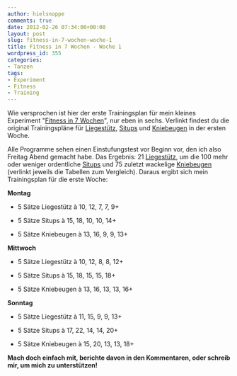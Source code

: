 ```yaml
---
author: hielsnoppe
comments: true
date: 2012-02-26 07:34:00+00:00
layout: post
slug: fitness-in-7-wochen-woche-1
title: Fitness in 7 Wochen - Woche 1
wordpress_id: 355
categories:
- Tanzen
tags:
- Experiment
- Fitness
- Training
---
```


Wie versprochen ist hier der erste Trainingsplan für mein kleines Experiment "[Fitness in 7 Wochen](http://hielsnoppe.wordpress.com/2012/02/22/fitness-in-7-wochen/)", nur eben in sechs. Verlinkt findest du die original Trainingspläne für [Liegestütz](http://www.hundredpushups.com/week1.html), [Situps](http://www.twohundredsitups.com/week1.html) und [Kniebeugen](http://www.twohundredsquats.com/week1.html) in der ersten Woche.

Alle Programme sehen einen Einstufungstest vor Beginn vor, den ich also Freitag Abend gemacht habe. Das Ergebnis: 21 [Liegestütz](http://hundredpushups.com/test.html), um die 100 mehr oder weniger ordentliche [Situps](http://twohundredsitups.com/test.html) und 75 zuletzt wackelige [Kniebeugen](http://twohundredsquats.com/test.html) (verlinkt jeweils die Tabellen zum Vergleich). Daraus ergibt sich mein Trainingsplan für die erste Woche:






<!-- more -->


**Montag**



	
  * 5 Sätze Liegestütz à 10, 12, 7, 7, 9+

	
  * 5 Sätze Situps à 15, 18, 10, 10, 14+

	
  * 5 Sätze Kniebeugen à 13, 16, 9, 9, 13+


**Mittwoch**



	
  * 5 Sätze Liegestütz à 10, 12, 8, 8, 12+

	
  * 5 Sätze Situps à 15, 18, 15, 15, 18+

	
  * 5 Sätze Kniebeugen à 13, 16, 13, 13, 16+


**Sonntag**



	
  * 5 Sätze Liegestütz à 11, 15, 9, 9, 13+

	
  * 5 Sätze Situps à 17, 22, 14, 14, 20+

	
  * 5 Sätze Kniebeugen à 15, 20, 13, 13, 18+


**Mach doch einfach mit, berichte davon in den Kommentaren, oder schreib mir, um mich zu unterstützen!**
